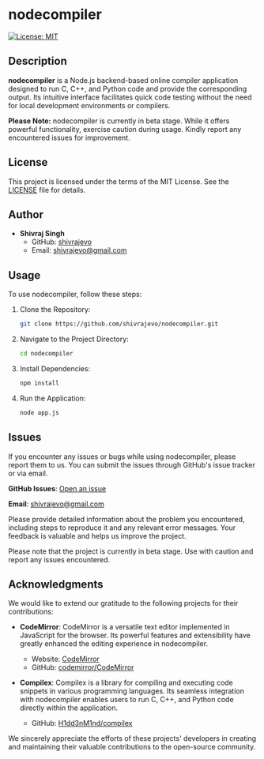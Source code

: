 # nodecompiler

[![License: MIT](https://img.shields.io/badge/License-MIT-yellow.svg)](https://opensource.org/licenses/MIT)

## Description

**nodecompiler** is a Node.js backend-based online compiler application designed to run C, C++, and Python code and provide the corresponding output. Its intuitive interface facilitates quick code testing without the need for local development environments or compilers.

**Please Note:** nodecompiler is currently in beta stage. While it offers powerful functionality, exercise caution during usage. Kindly report any encountered issues for improvement.

## License
This project is licensed under the terms of the MIT License.
See the [LICENSE](LICENSE) file for details.

## Author
- **Shivraj Singh**
  - GitHub: [shivrajevo](https://github.com/shivrajevo)
  - Email: shivrajevo@gmail.com

## Usage

To use nodecompiler, follow these steps:

1. Clone the Repository:
   ```bash
   git clone https://github.com/shivrajevo/nodecompiler.git
2. Navigate to the Project Directory:
   ```bash
   cd nodecompiler
3. Install Dependencies:
   ```bash
   npm install
3. Run the Application:
   ```bash
   node app.js

## Issues

If you encounter any issues or bugs while using nodecompiler, please report them to us. You can submit the issues through GitHub's issue tracker or via email.

**GitHub Issues**: [Open an issue](https://github.com/shivrajevo/nodecompiler/issues)

**Email**: shivrajevo@gmail.com

Please provide detailed information about the problem you encountered, including steps to reproduce it and any relevant error messages. Your feedback is valuable and helps us improve the project.

Please note that the project is currently in beta stage. Use with caution and report any issues encountered.

## Acknowledgments

We would like to extend our gratitude to the following projects for their contributions:

- **CodeMirror**: CodeMirror is a versatile text editor implemented in JavaScript for the browser. Its powerful features and extensibility have greatly enhanced the editing experience in nodecompiler.
  - Website: [CodeMirror](https://codemirror.net/)
  - GitHub: [codemirror/CodeMirror](https://github.com/codemirror/CodeMirror)

- **Compilex**: Compilex is a library for compiling and executing code snippets in various programming languages. Its seamless integration with nodecompiler enables users to run C, C++, and Python code directly within the application.
  - GitHub: [H1dd3nM1nd/compilex](https://github.com/H1dd3nM1nd/compilex)

We sincerely appreciate the efforts of these projects' developers in creating and maintaining their valuable contributions to the open-source community.
